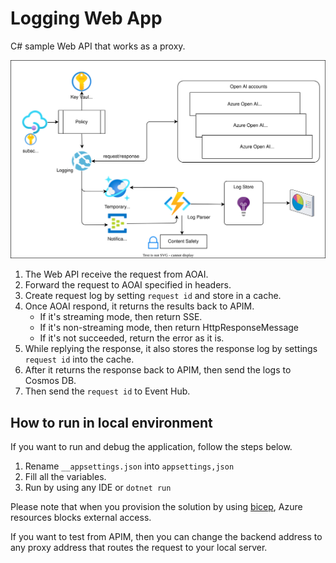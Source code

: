 # Logging Web App

C# sample Web API that works as a proxy.

![architecture](/assets/aoai_apim.svg)

1. The Web API receive the request from AOAI.
1. Forward the request to AOAI specified in headers.
1. Create request log by setting ``request id`` and store in a cache.
1. Once AOAI respond, it returns the results back to APIM.
    - If it's streaming mode, then return SSE.
    - If it's non-streaming mode, then return HttpResponseMessage
    - If it's not succeeded, return the error as it is.
1. While replying the response, it also stores the response log by settings ``request id`` into the cache.
1. After it returns the response back to APIM, then send the logs to Cosmos DB.
1. Then send the ``request id`` to Event Hub.

## How to run in local environment

If you want to run and debug the application, follow the steps below.

1. Rename ``__appsettings.json`` into ``appsettings,json``
1. Fill all the variables.
1. Run by using any IDE or ``dotnet run``

Please note that when you provision the solution by using [bicep](/bicep/), Azure resources blocks external access. 

If you want to test from APIM, then you can change the backend address to any proxy address that routes the request to your local server.
